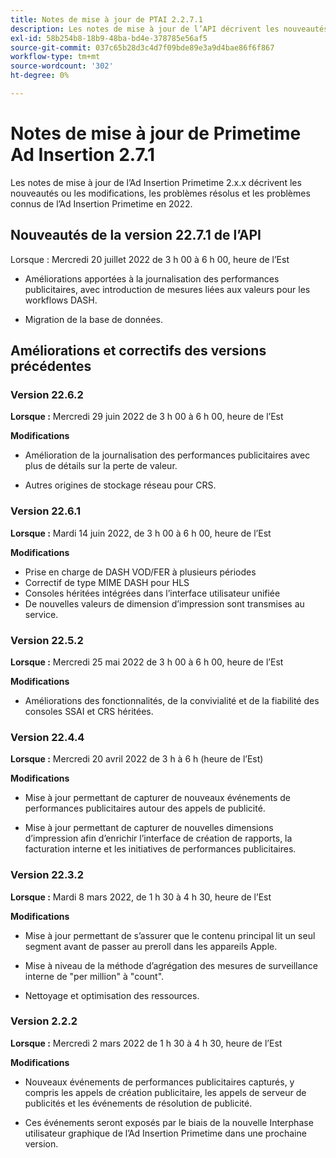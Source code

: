 ```yaml
---
title: Notes de mise à jour de PTAI 2.2.7.1
description: Les notes de mise à jour de l’API décrivent les nouveautés ou les modifications, les problèmes résolus et connus de l’Ad Insertion Primetime en 2022.
exl-id: 58b254b8-18b9-48ba-bd4e-378785e56af5
source-git-commit: 037c65b28d3c4d7f09bde89e3a9d4bae86f6f867
workflow-type: tm+mt
source-wordcount: '302'
ht-degree: 0%

---
```


# Notes de mise à jour de Primetime Ad Insertion 2.7.1

Les notes de mise à jour de l’Ad Insertion Primetime 2.x.x décrivent les nouveautés ou les modifications, les problèmes résolus et les problèmes connus de l’Ad Insertion Primetime en 2022.

## Nouveautés de la version 22.7.1 de l’API

Lorsque : Mercredi 20 juillet 2022 de 3 h 00 à 6 h 00, heure de l’Est

* Améliorations apportées à la journalisation des performances publicitaires, avec introduction de mesures liées aux valeurs pour les workflows DASH.

* Migration de la base de données.

## Améliorations et correctifs des versions précédentes

### Version 22.6.2

**Lorsque :** Mercredi 29 juin 2022 de 3 h 00 à 6 h 00, heure de l’Est

**Modifications**

* Amélioration de la journalisation des performances publicitaires avec plus de détails sur la perte de valeur.

* Autres origines de stockage réseau pour CRS.

### Version 22.6.1

**Lorsque :** Mardi 14 juin 2022, de 3 h 00 à 6 h 00, heure de l’Est

**Modifications**

* Prise en charge de DASH VOD/FER à plusieurs périodes
* Correctif de type MIME DASH pour HLS
* Consoles héritées intégrées dans l’interface utilisateur unifiée
* De nouvelles valeurs de dimension d’impression sont transmises au service.

### Version 22.5.2

**Lorsque :** Mercredi 25 mai 2022 de 3 h 00 à 6 h 00, heure de l’Est

**Modifications**

* Améliorations des fonctionnalités, de la convivialité et de la fiabilité des consoles SSAI et CRS héritées.

### Version 22.4.4

**Lorsque :** Mercredi 20 avril 2022 de 3 h à 6 h (heure de l’Est)

**Modifications**

* Mise à jour permettant de capturer de nouveaux événements de performances publicitaires autour des appels de publicité.

* Mise à jour permettant de capturer de nouvelles dimensions d’impression afin d’enrichir l’interface de création de rapports, la facturation interne et les initiatives de performances publicitaires.

### Version 22.3.2

**Lorsque :** Mardi 8 mars 2022, de 1 h 30 à 4 h 30, heure de l’Est

**Modifications**

* Mise à jour permettant de s’assurer que le contenu principal lit un seul segment avant de passer au preroll dans les appareils Apple.

* Mise à niveau de la méthode d’agrégation des mesures de surveillance interne de &quot;per million&quot; à &quot;count&quot;.

* Nettoyage et optimisation des ressources.

### Version 2.2.2

**Lorsque :** Mercredi 2 mars 2022 de 1 h 30 à 4 h 30, heure de l’Est

**Modifications**

* Nouveaux événements de performances publicitaires capturés, y compris les appels de création publicitaire, les appels de serveur de publicités et les événements de résolution de publicité.

* Ces événements seront exposés par le biais de la nouvelle Interphase utilisateur graphique de l’Ad Insertion Primetime dans une prochaine version.
